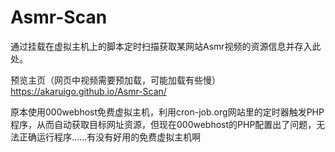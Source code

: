 # Asmr-Scan
通过挂载在虚拟主机上的脚本定时扫描获取某网站Asmr视频的资源信息并存入此处。

预览主页（网页中视频需要预加载，可能加载有些慢）
https://akaruigo.github.io/Asmr-Scan/

原本使用000webhost免费虚拟主机，利用cron-job.org网站里的定时器触发PHP程序，从而自动获取目标网址资源，但现在000webhost的PHP配置出了问题，无法正确运行程序……有没有好用的免费虚拟主机啊
